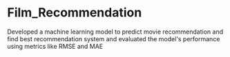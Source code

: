 # Film_Recommendation
Developed a machine learning model to predict movie recommendation and find best recommendation system and evaluated the model's performance using metrics like RMSE and MAE

